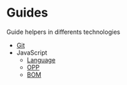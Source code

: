 # Guides
Guide helpers in differents technologies

- [Git](Git/git.md)
- JavaScript
    - [Language](JavaScript/_basic.md)
    - [OPP](JavaScript/_oop.md)
    - [BOM](JavaScript/_bom.md)
